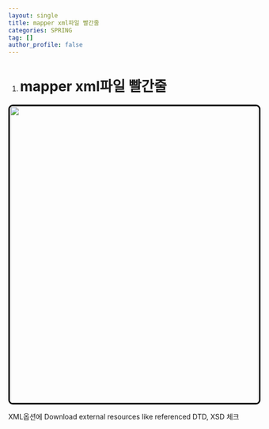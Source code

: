 ```yaml
---
layout: single
title: mapper xml파일 빨간줄
categories: SPRING
tag: []
author_profile: false
---
```


1. # mapper xml파일 빨간줄
<img src="../../../imgs/LESSON/SPRING(Lesson)/mapper_redline_error.png" style="border:3px solid black;border-radius:9px;width:600px">   

XML옵션에 Download external resources like referenced DTD, XSD 체크